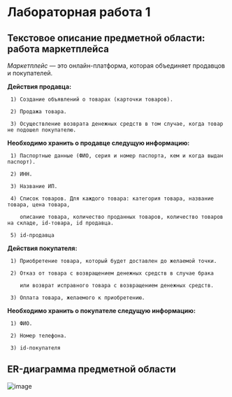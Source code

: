 # Лабораторная работа 1

## Текстовое описание предметной области: работа маркетплейса

*Маркетплейс* — это онлайн-платформа, которая объединяет продавцов и покупателей. 

**Действия продавца:**

     1) Создание объявлений о товарах (карточки товаров).

     2) Продажа товара.
     
     3) Осуществление возврата денежных средств в том случае, когда товар не подошел покупателю.

**Необходимо хранить о продавце следущую информацию:**

     1) Паспортные данные (ФИО, серия и номер паспорта, кем и когда выдан паспорт).
     
     2) ИНН.

     3) Название ИП.

     4) Список товаров. Для каждого товара: категория товара, название товара, цена товара, 
     
        описание товара, количество проданных товаров, количество товаров на складе, id-товара, id продавца.

     5) id-продавца

**Действия покупателя:**

     1) Приобретение товара, который будет доставлен до желаемой точки.

     2) Отказ от товара с возвращением денежных средств в случае брака
        
        или возврат исправного товара с возвращением денежных средств.
     
     3) Оплата товара, желаемого к приобретению.

**Необходимо хранить о покупателе следущую информацию:**

     1) ФИО.

     2) Номер телефона.

     3) id-покупателя

## ER-диаграмма предметной области

![image](https://github.com/user-attachments/assets/0bbde1b8-e1e7-4fa4-b5c5-47856c62c92d)


     







